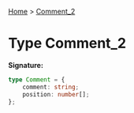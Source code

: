 [Home](../index.md) &gt; [Comment\_2](./comment_2.md)

# Type Comment\_2


<b>Signature:</b>

```typescript
type Comment = {
    comment: string;
    position: number[];
};
```
